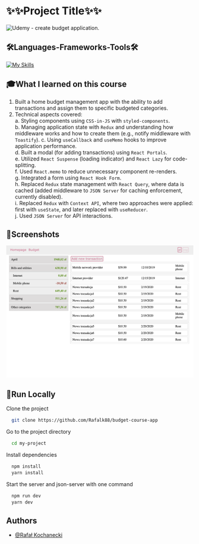 
# :sparkles::sparkles:Project Title:sparkles::sparkles:

<div align="left">
  <img src="https://img.shields.io/badge/Udemy-A435F0?style=for-the-badge&logo=Udemy&logoColor=white" alt="Udemy" />
  <span>- create budget application.</span>
</div>

## :hammer_and_wrench:Languages-Frameworks-Tools:hammer_and_wrench:

[![My Skills](https://skillicons.dev/icons?i=nextjs,redux,styledcomponents)](https://skillicons.dev)

## :mortar_board:What I learned on this course

1. Built a home budget management app with the ability to add transactions and assign them to specific budgeted categories.
2. Technical aspects covered:  
   a. Styling components using `CSS-in-JS` with `styled-components`.  
   b. Managing application state with `Redux` and understanding how middleware works and how to create them (e.g., notify middleware with `Toastify`). 
   c. Using `useCallback` and `useMemo` hooks to improve application performance.  
   d. Built a modal (for adding transactions) using `React Portals`.  
   e. Utilized `React Suspense` (loading indicator) and `React Lazy` for code-splitting.  
   f. Used `React.memo` to reduce unnecessary component re-renders.  
   g. Integrated a form using `React Hook Form`.  
   h. Replaced `Redux` state management with `React Query`, where data is cached (added middleware to `JSON Server` for caching enforcement, currently disabled).  
   i. Replaced `Redux` with `Context API`, where two approaches were applied: first with `useState`, and later replaced with `useReducer`.  
   j. Used `JSON Server` for API interactions. 


## :camera_flash:Screenshots

![App Screenshot](/screenshots/screen1.png)


## :electric_plug:Run Locally

Clone the project

```bash
  git clone https://github.com/Rafalk88/budget-course-app
```

Go to the project directory

```bash
  cd my-project
```

Install dependencies

```bash
  npm install
  yarn install
```

Start the server and json-server with one command

```bash
  npm run dev
  yarn dev
```

## Authors

- [@Rafał Kochanecki](https://www.github.com/rafalk88)
